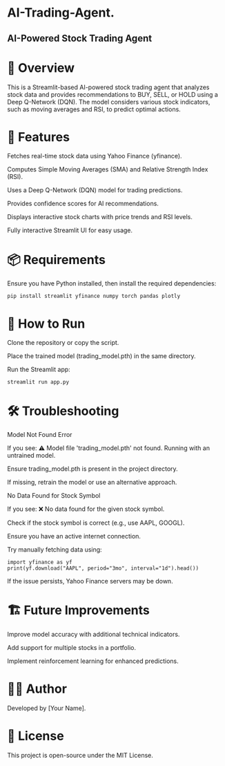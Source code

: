 # AI-Trading-Agent.

## AI-Powered Stock Trading Agent

# 📌 Overview

This is a Streamlit-based AI-powered stock trading agent that analyzes stock data and provides recommendations to BUY, SELL, or HOLD using a Deep Q-Network (DQN). The model considers various stock indicators, such as moving averages and RSI, to predict optimal actions.

# 🚀 Features

Fetches real-time stock data using Yahoo Finance (yfinance).

Computes Simple Moving Averages (SMA) and Relative Strength Index (RSI).

Uses a Deep Q-Network (DQN) model for trading predictions.

Provides confidence scores for AI recommendations.

Displays interactive stock charts with price trends and RSI levels.

Fully interactive Streamlit UI for easy usage.

# 📦 Requirements

Ensure you have Python installed, then install the required dependencies:
```
pip install streamlit yfinance numpy torch pandas plotly
```

# 🎯 How to Run

Clone the repository or copy the script.

Place the trained model (trading_model.pth) in the same directory.

Run the Streamlit app:

```
streamlit run app.py
```

# 🛠 Troubleshooting

Model Not Found Error

If you see: ⚠️ Model file 'trading_model.pth' not found. Running with an untrained model.

Ensure trading_model.pth is present in the project directory.

If missing, retrain the model or use an alternative approach.

No Data Found for Stock Symbol

If you see: ❌ No data found for the given stock symbol.

Check if the stock symbol is correct (e.g., use AAPL, GOOGL).

Ensure you have an active internet connection.

Try manually fetching data using:

```
import yfinance as yf
print(yf.download("AAPL", period="3mo", interval="1d").head())
```
If the issue persists, Yahoo Finance servers may be down.

# 🏗 Future Improvements

Improve model accuracy with additional technical indicators.

Add support for multiple stocks in a portfolio.

Implement reinforcement learning for enhanced predictions.

# 👨‍💻 Author

Developed by [Your Name].

# 📜 License

This project is open-source under the MIT License.





